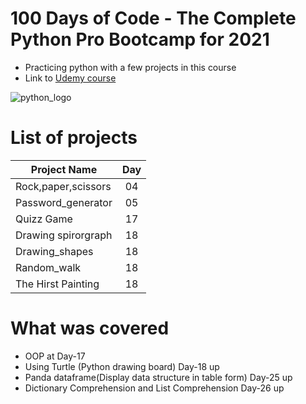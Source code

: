 # 100 Days of Code - The Complete Python Pro Bootcamp for 2021
- Practicing python with a  few projects in this course
- Link to [Udemy course]

![python_logo](https://user-images.githubusercontent.com/50704452/101147042-83a0ad00-3624-11eb-9b5f-2848da3e96b6.png)
# List of projects
| Project Name        | Day          |
| ------------- |:-------------:|
| Rock,paper,scissors   | 04|
| Password_generator    | 05|
| Quizz Game    | 17|
| Drawing spirorgraph    | 18|
| Drawing_shapes    | 18|
| Random_walk    | 18|
| The Hirst Painting    | 18|

# What was covered
- OOP at Day-17
- Using Turtle (Python drawing board) Day-18 up
- Panda dataframe(Display data structure in table form) Day-25 up
- Dictionary Comprehension and List Comprehension Day-26 up

[Udemy course]: https://www.udemy.com/course/100-days-of-code/


